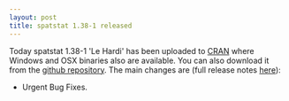 ```yaml
---
layout: post
title: spatstat 1.38-1 released
---
```


Today spatstat 1.38-1 'Le Hardi' has been uploaded to
[CRAN](http://www.cran.r-project.org/web/packages/spatstat/) where
Windows and OSX binaries also are available. You can also download it
from the [github
repository](https://github.com/spatstat/spatstat/releases/tag/v1.38-1).
The main changes are (full release notes
[here](releasenotes/spatstat-1.38-1.html)):

* Urgent Bug Fixes.

